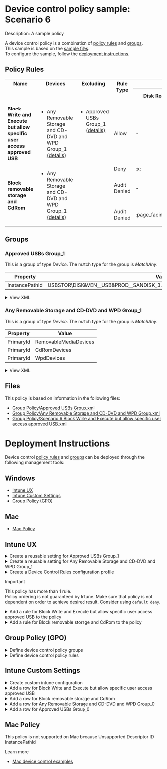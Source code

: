 # Device control policy sample: Scenario 6

Description: A sample policy

A device control policy is a combination of [policy rules](#policy-rules) and [groups](#groups).  
This sample is based on the [sample files](#files).  
To configure the sample, follow the [deployment instructions](#deployment-instructions).  

## Policy Rules
<table>
    <tr>
        <th rowspan="2" valign="top">Name</th>
        <th rowspan="2" valign="top">Devices</th>
        <th rowspan="2" valign="top">Excluding</th>
        <th rowspan="2" valign="top">Rule Type</th>
        <th colspan="7" valign="top"><center>Access</center></th>
        <th rowspan="2" valign="top">Notification</th>
        <th rowspan="2" valign="top">User SID</th>
        <th rowspan="2" valign="top">Conditions</th>
    </tr>
    <tr>
		<th>Disk Read</th>
		<th>Disk Write</th>
		<th>Disk Execute</th>
		<th>File Read</th>
		<th>File Write</th>
		<th>File Execute</th>
		<th>Print</th>
	</tr><tr>
            <td rowspan="1"><b>Block Write and Execute but allow specific user access approved USB</b></td>
            <td rowspan="1 valign="top">
                <ul><li>Any Removable Storage and CD-DVD and WPD Group_1<a href="#any-removable-storage-and-cd-dvd-and-wpd-group_1" title="MatchAny [{'PrimaryId': 'RemovableMediaDevices'}, {'PrimaryId': 'CdRomDevices'}, {'PrimaryId': 'WpdDevices'}]"> (details)</a></ul>
            </td>
            <td rowspan="1" valign="top">
                <ul><li>Approved USBs Group_1<a href="#approved-usbs-group_1" title="MatchAny [{'InstancePathId': 'USBSTOR\\DISK&VEN__USB&PROD__SANDISK_3.2GEN1&REV_1.00\\03003324080520232521&0'}]"> (details)</a></ul>
            </td>
            <td>Allow</td>
            <td>-</td>
            <td>:white_check_mark:</td>
            <td>:white_check_mark:</td>
            <td>-</td>
            <td>-</td>
            <td>-</td>
            <td>-</td>
            <td>None (0)</td> 
            <td>xxxxxxxx</td>
            <td>
                <ul>
                </ul>
            </td>
        </tr><tr>
            <td rowspan="3"><b>Block removable storage and CdRom</b></td>
            <td rowspan="3 valign="top">
                <ul><li>Any Removable Storage and CD-DVD and WPD Group_1<a href="#any-removable-storage-and-cd-dvd-and-wpd-group_1" title="MatchAny [{'PrimaryId': 'RemovableMediaDevices'}, {'PrimaryId': 'CdRomDevices'}, {'PrimaryId': 'WpdDevices'}]"> (details)</a></ul>
            </td>
            <td rowspan="3" valign="top">
                <ul></ul>
            </td>
            <td>Deny</td>
            <td>:x:</td>
            <td>:x:</td>
            <td>:x:</td>
            <td>-</td>
            <td>-</td>
            <td>-</td>
            <td>-</td>
            <td>None (0)</td> 
            <td>All Users</td>
            <td>
                <ul>
                </ul>
            </td>
        </tr><tr>
            <td>Audit Denied</td>
            <td>-</td>
            <td>:page_facing_up:</td>
            <td>:page_facing_up:</td>
            <td>-</td>
            <td>-</td>
            <td>-</td>
            <td>-</td>
            <td>Show notification and Send event (3)</td>
            <td>All Users</td>
            <td>
                <ul>
                </ul>
            </td>
        </tr><tr>
            <td>Audit Denied</td>
            <td>:page_facing_up:</td>
            <td>-</td>
            <td>-</td>
            <td>-</td>
            <td>-</td>
            <td>-</td>
            <td>-</td>
            <td>Show notification (1)</td>
            <td>All Users</td>
            <td>
                <ul>
                </ul>
            </td>
        </tr></table>

## Groups


### Approved USBs Group_1

This is a group of type *Device*. 
The match type for the group is *MatchAny*.

|  Property | Value |
|-----------|-------|
| InstancePathId | USBSTOR\DISK&VEN__USB&PROD__SANDISK_3.2GEN1&REV_1.00\03003324080520232521&0 |

<details>
<summary>View XML</summary>

```xml
<Group Id="{65fa649a-a111-4912-9294-fb6337a25038}" Type="Device">
	<!-- ./Vendor/MSFT/Defender/Configuration/DeviceControl/PolicyGroups/%7B65fa649a-a111-4912-9294-fb6337a25038%7D/GroupData -->
	<Name>Approved USBs Group_1</Name>
	<MatchType>MatchAny</MatchType>
	<DescriptorIdList>
		<InstancePathId>USBSTOR\DISK&amp;VEN__USB&amp;PROD__SANDISK_3.2GEN1&amp;REV_1.00\03003324080520232521&amp;0</InstancePathId>
	</DescriptorIdList>
</Group>
```
</details>

### Any Removable Storage and CD-DVD and WPD Group_1

This is a group of type *Device*. 
The match type for the group is *MatchAny*.

|  Property | Value |
|-----------|-------|
| PrimaryId | RemovableMediaDevices |
| PrimaryId | CdRomDevices |
| PrimaryId | WpdDevices |

<details>
<summary>View XML</summary>

```xml
<Group Id="{9b28fae8-72f7-4267-a1a5-685f747a7146}" Type="Device">
	<!-- ./Vendor/MSFT/Defender/Configuration/DeviceControl/PolicyGroups/%7B9b28fae8-72f7-4267-a1a5-685f747a7146%7D/GroupData -->
	<Name>Any Removable Storage and CD-DVD and WPD Group_1</Name>
	<MatchType>MatchAny</MatchType>
	<DescriptorIdList>
		<PrimaryId>RemovableMediaDevices</PrimaryId>
		<PrimaryId>CdRomDevices</PrimaryId>
		<PrimaryId>WpdDevices</PrimaryId>
	</DescriptorIdList>
</Group>
```
</details>


## Files
This policy is based on information in the following files:

- [Group Policy/Approved USBs Group.xml](Group%20Policy/Approved%20USBs%20Group.xml)
- [Group Policy/Any Removable Storage and CD-DVD and WPD Group.xml](Group%20Policy/Any%20Removable%20Storage%20and%20CD-DVD%20and%20WPD%20Group.xml)
- [Group Policy/Scenario 6 Block Wirte and Execute but allow specific user access approved USB.xml](Group%20Policy/Scenario%206%20Block%20Wirte%20and%20Execute%20but%20allow%20specific%20user%20access%20approved%20USB.xml)


# Deployment Instructions

Device control [policy rules](#policy-rules) and [groups](#groups) can be deployed through the following management tools:

## Windows
- [Intune UX](#intune-ux)
- [Intune Custom Settings](#intune-custom-settings)
- [Group Policy (GPO)](#group-policy-gpo)

## Mac
- [Mac Policy](#mac-policy)

## Intune UX

<details>
<summary>Create a reusable setting for Approved USBs Group_1</summary> 

   1. Navigate to Home > Endpoint Security > Attack Surface Reduction
   2. Click on Reusable Settings
   3. Click (+) Add
   4. Enter the Approved USBs Group_1 for the name.  
   5. Optionally, enter a description
   6. Click on "Next"
   7. Set the match type toggle to MatchAny
   
      
   8. Add a Removable Storage object for InstancePathId
        1. Click (+) Add
        2. Select "Reusable storage"
        3. Click on "Edit Instance"    
        4. Enter *InstancePathId* for Name
        5. Enter *USBSTOR\DISK&VEN__USB&PROD__SANDISK_3.2GEN1&REV_1.00\03003324080520232521&0* for InstancePathId
        6. Click "Save"
    
   
   8. Click "Next"
   9. Click "Add"
</details>
<details>
<summary>Create a reusable setting for Any Removable Storage and CD-DVD and WPD Group_1</summary> 

   1. Navigate to Home > Endpoint Security > Attack Surface Reduction
   2. Click on Reusable Settings
   3. Click (+) Add
   4. Enter the Any Removable Storage and CD-DVD and WPD Group_1 for the name.  
   5. Optionally, enter a description
   6. Click on "Next"
   7. Set the match type toggle to MatchAny
   
      
   8. Add a Removable Storage object for PrimaryId
        1. Click (+) Add
        2. Select "Reusable storage"
        3. Click on "Edit Instance"    
        4. Enter *PrimaryId* for Name
        5. Enter *RemovableMediaDevices* for PrimaryId
        6. Click "Save"
    
   
      
   8. Add a Removable Storage object for PrimaryId
        1. Click (+) Add
        2. Select "Reusable storage"
        3. Click on "Edit Instance"    
        4. Enter *PrimaryId* for Name
        5. Enter *CdRomDevices* for PrimaryId
        6. Click "Save"
    
   
      
   8. Add a Removable Storage object for PrimaryId
        1. Click (+) Add
        2. Select "Reusable storage"
        3. Click on "Edit Instance"    
        4. Enter *PrimaryId* for Name
        5. Enter *WpdDevices* for PrimaryId
        6. Click "Save"
    
   
   8. Click "Next"
   9. Click "Add"
</details>
<details>
<summary>Create a Device Control Rules configuration profile</summary>  

   1. Navigate to Home > Endpoint Security > Attack Surface Reduction
   2. Click on "Create Policy"
   3. Under Platform, select "Windows 10 and later"
   4. Under Profile, select "Device Control Rules"
   5. Click "Create"
   6. Under Name, enter **
   7. Optionally, enter a description
   8. Click "Next"
</details>

> [!IMPORTANT]
> This policy has more than 1 rule.  
> Policy ordering is not guaranteed by Intune.
> Make sure that policy is not dependent on order to achieve desired result.
> Consider using ```default deny```.   


<details>
<summary>Add a rule for Block Write and Execute but allow specific user access approved USB to the policy</summary>


   1. Click on "+ Set reusable settings" under Included Id

   1. Click on *Any Removable Storage and CD-DVD and WPD Group_1*

   1. Click on "Select"


   1. Click on "+ Set reusable settings" under Excluded Id

   1. Click on *Approved USBs Group_1*

   1. Click on "Select"

   1. Click on "+ Edit Entry"
   1. Enter *Block Write and Execute but allow specific user access approved USB* for the name



   1. Select *Allow* from "Type"
   1. Select *None* from "Options"
   1. Select *Write and Execute* from "Access mask"

   1. Enter *xxxxxxxx* for "Sid"


   1. Click "OK"
</details>

<details>
<summary>Add a rule for Block removable storage and CdRom to the policy</summary>

   1. Add another rule.  Click on "+ Add"


   1. Click on "+ Set reusable settings" under Included Id

   1. Click on *Any Removable Storage and CD-DVD and WPD Group_1*

   1. Click on "Select"


   1. Click on "+ Edit Entry"
   1. Enter *Block removable storage and CdRom* for the name



   1. Select *Deny* from "Type"
   1. Select *None* from "Options"
   1. Select *Read, Write and Execute* from "Access mask"




   1. Add another entry.  Click on "+ Add"

   1. Select *Audit Denied* from "Type"
   1. Select *Show notification and Send event* from "Options"
   1. Select *Write and Execute* from "Access mask"




   1. Add another entry.  Click on "+ Add"

   1. Select *Audit Denied* from "Type"
   1. Select *Show notification* from "Options"
   1. Select *Read* from "Access mask"


   1. Click "OK"
</details>



## Group Policy (GPO)
<details>
<summary>Define device control policy groups</summary>

   1. Go to Computer Configuration > Administrative Templates > Windows Components > Microsoft Defender Antivirus > Device Control > Define device control policy groups.
   2. Save the XML below to a network share.
```xml
<Groups>
	<Group Id="{65fa649a-a111-4912-9294-fb6337a25038}" Type="Device">
		<!-- ./Vendor/MSFT/Defender/Configuration/DeviceControl/PolicyGroups/%7B65fa649a-a111-4912-9294-fb6337a25038%7D/GroupData -->
		<Name>Approved USBs Group_1</Name>
		<MatchType>MatchAny</MatchType>
		<DescriptorIdList>
			<InstancePathId>USBSTOR\DISK&amp;VEN__USB&amp;PROD__SANDISK_3.2GEN1&amp;REV_1.00\03003324080520232521&amp;0</InstancePathId>
		</DescriptorIdList>
	</Group>
	<Group Id="{9b28fae8-72f7-4267-a1a5-685f747a7146}" Type="Device">
		<!-- ./Vendor/MSFT/Defender/Configuration/DeviceControl/PolicyGroups/%7B9b28fae8-72f7-4267-a1a5-685f747a7146%7D/GroupData -->
		<Name>Any Removable Storage and CD-DVD and WPD Group_1</Name>
		<MatchType>MatchAny</MatchType>
		<DescriptorIdList>
			<PrimaryId>RemovableMediaDevices</PrimaryId>
			<PrimaryId>CdRomDevices</PrimaryId>
			<PrimaryId>WpdDevices</PrimaryId>
		</DescriptorIdList>
	</Group>
</Groups>
```
   3. In the Define device control policy groups window, select *Enabled* and specify the network share file path containing the XML groups data.
</details>

<details>
<summary>Define device control policy rules</summary>
 
  1. Go to Computer Configuration > Administrative Templates > Windows Components > Microsoft Defender Antivirus > Device Control > Define device control policy rules.
  2. Save the XML below to a network share.
```xml
<PolicyRules>
	<PolicyRule Id="{83c390b6-b01e-4d83-8834-c8015a2316f2}" >
		<!-- ./Vendor/MSFT/Defender/Configuration/DeviceControl/PolicyRules/%7B83c390b6-b01e-4d83-8834-c8015a2316f2%7D/RuleData -->
		<Name>Block Write and Execute but allow specific user access approved USB</Name>
		<IncludedIdList>
			<GroupId>{9b28fae8-72f7-4267-a1a5-685f747a7146}</GroupId>
		</IncludedIdList>
		<ExcludedIdList>
			<GroupId>{65fa649a-a111-4912-9294-fb6337a25038}</GroupId>
		</ExcludedIdList>
		<Entry Id="{5d660ff3-a19f-47ae-8779-ca6a989d9780}">
			<Type>Allow</Type>
			<AccessMask>6</AccessMask>
			<Options>0</Options>
			<Sid>xxxxxxxx</Sid>
		</Entry>
	</PolicyRule>
	<PolicyRule Id="{d2193a7f-ceec-4729-a72a-fe949639db55}" >
		<!-- ./Vendor/MSFT/Defender/Configuration/DeviceControl/PolicyRules/%7Bd2193a7f-ceec-4729-a72a-fe949639db55%7D/RuleData -->
		<Name>Block removable storage and CdRom</Name>
		<IncludedIdList>
			<GroupId>{9b28fae8-72f7-4267-a1a5-685f747a7146}</GroupId>
		</IncludedIdList>
		<ExcludedIdList>
		</ExcludedIdList>
		<Entry Id="{c1adfc3e-0347-4096-88c3-6e0777b2a15b}">
			<Type>Deny</Type>
			<AccessMask>7</AccessMask>
			<Options>0</Options>
		</Entry>
		<Entry Id="{fee5f127-951b-4ece-9196-fa1c9ff21678}">
			<Type>AuditDenied</Type>
			<AccessMask>6</AccessMask>
			<Options>3</Options>
		</Entry>
		<Entry Id="{ad04437c-e279-41a3-8a1a-b76b7e35bce5}">
			<Type>AuditDenied</Type>
			<AccessMask>1</AccessMask>
			<Options>1</Options>
		</Entry>
	</PolicyRule>
</PolicyRules>
```
  3. In the Define device control policy rules window, select *Enabled*, and enter the network share file path containing the XML rules data.
</details>

## Intune Custom Settings

<details>
<summary>Create custom intune configuration</summary>

   1. Navigate to Devices > Configuration profiles
   2. Click Create (New Policy)
   3. Select Platform "Windows 10 and Later"
   4. Select Profile "Templates"
   5. Select Template Name "Custom"
   6. Click "Create"
   7. Under Name, enter **
   8. Optionally, enter a description
   9. Click "Next" 
</details>
<details>
<summary>Add a row for Block Write and Execute but allow specific user access approved USB</summary>  
   
   1. Click "Add"
   2. For Name, enter *Block Write and Execute but allow specific user access approved USB*
   3. For Description, enter **
   4. For OMA-URI, enter  *./Vendor/MSFT/Defender/Configuration/DeviceControl/PolicyRules/%7B83c390b6-b01e-4d83-8834-c8015a2316f2%7D/RuleData*
   5. For Data type, select *String (XML File)*
   
        
   6. Save this XML to a file. 
   ```xml
   <PolicyRule Id="{83c390b6-b01e-4d83-8834-c8015a2316f2}" >
	<!-- ./Vendor/MSFT/Defender/Configuration/DeviceControl/PolicyRules/%7B83c390b6-b01e-4d83-8834-c8015a2316f2%7D/RuleData -->
	<Name>Block Write and Execute but allow specific user access approved USB</Name>
	<IncludedIdList>
		<GroupId>{9b28fae8-72f7-4267-a1a5-685f747a7146}</GroupId>
	</IncludedIdList>
	<ExcludedIdList>
		<GroupId>{65fa649a-a111-4912-9294-fb6337a25038}</GroupId>
	</ExcludedIdList>
	<Entry Id="{5d660ff3-a19f-47ae-8779-ca6a989d9780}">
		<Type>Allow</Type>
		<AccessMask>6</AccessMask>
		<Options>0</Options>
		<Sid>xxxxxxxx</Sid>
	</Entry>
</PolicyRule>
   ```
   
   7. For Custom XML, select the file.
         
   
   
   7. Click "Save"
</details>
<details>
<summary>Add a row for Block removable storage and CdRom</summary>  
   
   1. Click "Add"
   2. For Name, enter *Block removable storage and CdRom*
   3. For Description, enter **
   4. For OMA-URI, enter  *./Vendor/MSFT/Defender/Configuration/DeviceControl/PolicyRules/%7Bd2193a7f-ceec-4729-a72a-fe949639db55%7D/RuleData*
   5. For Data type, select *String (XML File)*
   
        
   6. Save this XML to a file. 
   ```xml
   <PolicyRule Id="{d2193a7f-ceec-4729-a72a-fe949639db55}" >
	<!-- ./Vendor/MSFT/Defender/Configuration/DeviceControl/PolicyRules/%7Bd2193a7f-ceec-4729-a72a-fe949639db55%7D/RuleData -->
	<Name>Block removable storage and CdRom</Name>
	<IncludedIdList>
		<GroupId>{9b28fae8-72f7-4267-a1a5-685f747a7146}</GroupId>
	</IncludedIdList>
	<ExcludedIdList>
	</ExcludedIdList>
	<Entry Id="{c1adfc3e-0347-4096-88c3-6e0777b2a15b}">
		<Type>Deny</Type>
		<AccessMask>7</AccessMask>
		<Options>0</Options>
	</Entry>
	<Entry Id="{fee5f127-951b-4ece-9196-fa1c9ff21678}">
		<Type>AuditDenied</Type>
		<AccessMask>6</AccessMask>
		<Options>3</Options>
	</Entry>
	<Entry Id="{ad04437c-e279-41a3-8a1a-b76b7e35bce5}">
		<Type>AuditDenied</Type>
		<AccessMask>1</AccessMask>
		<Options>1</Options>
	</Entry>
</PolicyRule>
   ```
   
   7. For Custom XML, select the file.
         
   
   
   7. Click "Save"
</details>
<details>
<summary>Add a row for Any Removable Storage and CD-DVD and WPD Group_0</summary>  
   
   1. Click "Add"
   2. For Name, enter *Any Removable Storage and CD-DVD and WPD Group_0*
   3. For Description, enter **
   4. For OMA-URI, enter  *./Vendor/MSFT/Defender/Configuration/DeviceControl/PolicyGroups/%7B9b28fae8-72f7-4267-a1a5-685f747a7146%7D/GroupData*
   5. For Data type, select *String (XML File)*
   
        
   6. For Custom XML, select  *.\Intune OMA-URI\Any Removable Storage and CD-DVD and WPD Group.xml*
         
   
   
   7. Click "Save"
</details>
<details>
<summary>Add a row for Approved USBs Group_0</summary>  
   
   1. Click "Add"
   2. For Name, enter *Approved USBs Group_0*
   3. For Description, enter **
   4. For OMA-URI, enter  *./Vendor/MSFT/Defender/Configuration/DeviceControl/PolicyGroups/%7B65fa649a-a111-4912-9294-fb6337a25038%7D/GroupData*
   5. For Data type, select *String (XML File)*
   
        
   6. For Custom XML, select  *.\Intune OMA-URI\Approved USBs Group.xml*
         
   
   
   7. Click "Save"
</details>


## Mac Policy

This policy is not supported on Mac because Unsupported Descriptor ID InstancePathId

Learn more
- [Mac device control examples](../Removable%20Storage%20Access%20Control%20Samples/macOS/policy/examples/README.md)

